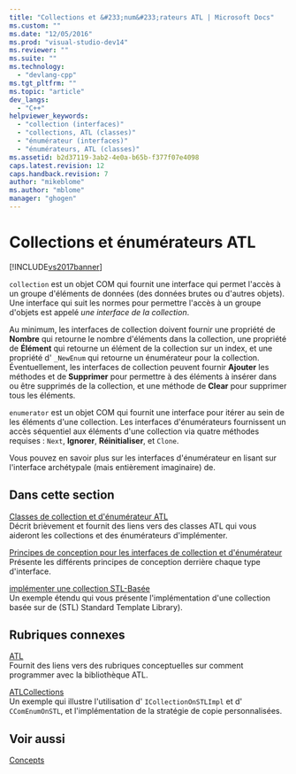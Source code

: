 ```yaml
---
title: "Collections et &#233;num&#233;rateurs ATL | Microsoft Docs"
ms.custom: ""
ms.date: "12/05/2016"
ms.prod: "visual-studio-dev14"
ms.reviewer: ""
ms.suite: ""
ms.technology: 
  - "devlang-cpp"
ms.tgt_pltfrm: ""
ms.topic: "article"
dev_langs: 
  - "C++"
helpviewer_keywords: 
  - "collection (interfaces)"
  - "collections, ATL (classes)"
  - "énumérateur (interfaces)"
  - "énumérateurs, ATL (classes)"
ms.assetid: b2d37119-3ab2-4e0a-b65b-f377f07e4098
caps.latest.revision: 12
caps.handback.revision: 7
author: "mikeblome"
ms.author: "mblome"
manager: "ghogen"
---
```

# Collections et &#233;num&#233;rateurs ATL
[!INCLUDE[vs2017banner](../assembler/inline/includes/vs2017banner.md)]

`collection` est un objet COM qui fournit une interface qui permet l'accès à un groupe d'éléments de données \(des données brutes ou d'autres objets\).  Une interface qui suit les normes pour permettre l'accès à un groupe d'objets est appelé *une interface de la collection*.  
  
 Au minimum, les interfaces de collection doivent fournir une propriété de **Nombre** qui retourne le nombre d'éléments dans la collection, une propriété de **Élément** qui retourne un élément de la collection sur un index, et une propriété d' `_NewEnum` qui retourne un énumérateur pour la collection.  Éventuellement, les interfaces de collection peuvent fournir **Ajouter** les méthodes et de **Supprimer** pour permettre à des éléments à insérer dans ou être supprimés de la collection, et une méthode de **Clear** pour supprimer tous les éléments.  
  
 `enumerator` est un objet COM qui fournit une interface pour itérer au sein de les éléments d'une collection.  Les interfaces d'énumérateurs fournissent un accès séquentiel aux éléments d'une collection via quatre méthodes requises : `Next`, **Ignorer**, **Réinitialiser**, et `Clone`.  
  
 Vous pouvez en savoir plus sur les interfaces d'énumérateur en lisant sur l'interface archétypale \(mais entièrement imaginaire\) de.  
  
## Dans cette section  
 [Classes de collection et d'énumérateur ATL](../atl/atl-collection-and-enumerator-classes.md)  
 Décrit brièvement et fournit des liens vers des classes ATL qui vous aideront les collections et des énumérateurs d'implémenter.  
  
 [Principes de conception pour les interfaces de collection et d'énumérateur](../atl/design-principles-for-collection-and-enumerator-interfaces.md)  
 Présente les différents principes de conception derrière chaque type d'interface.  
  
 [implémenter une collection STL\-Basée](../atl/implementing-an-stl-based-collection.md)  
 Un exemple étendu qui vous présente l'implémentation d'une collection basée sur de \(STL\) Standard Template Library\).  
  
## Rubriques connexes  
 [ATL](../atl/active-template-library-atl-concepts.md)  
 Fournit des liens vers des rubriques conceptuelles sur comment programmer avec la bibliothèque ATL.  
  
 [ATLCollections](../top/visual-cpp-samples.md)  
 Un exemple qui illustre l'utilisation d' `ICollectionOnSTLImpl` et d' `CComEnumOnSTL`, et l'implémentation de la stratégie de copie personnalisées.  
  
## Voir aussi  
 [Concepts](../atl/active-template-library-atl-concepts.md)
